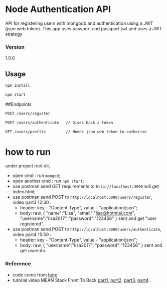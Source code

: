 # Node Authentication API

API for registering users with mongodb and authentication using a JWT (json web token). This app uses passport and passport-jwt and uses a JWT strategy

### Version
1.0.0

## Usage

```bash
npm install
```

```bash
npm start
```

##Endpoints
```bash
POST /users/register
```

```bash
POST /users/authenticate   // Gives back a token
```

```bash
GET /users/profile         // Needs json web token to authorize
```

# how to run
under project root dir,
- open cmd : run `mongod`;
- open another cmd : run `npm start`;
- use postman send GET requirements to `http://localhost:3000` will get index.html;
- use postman send POST to `http://localhost:3000/users/register`, video part3 12:30 :
  - header: key - "Content-Type", value - "application/json";
  - body: raw, {
      "name":"Lisa",
      "email":"lisa@hotmial.com",
      "username":"lisa2017",
      "password":"123456"
    }
    sent and get "user registered".
- use postman send POST to `http://localhost:3000/users/authenticate`, video part4 15:50 :
  - header: key - "Content-Type", value - "application/json";
  - body: raw, {
        "username":"lisa2017",
        "password":"123456"
    }
    sent and get userinfo.

### Reference
- code come from [here](https://github.com/bradtraversy/nodeauthapp)
- tutorial video MEAN Stack Front To Back [part1](https://www.youtube.com/watch?v=uONz0lEWft0), [part2](https://www.youtube.com/watch?v=DQ9pZ2NKXRo&t=64s), [part3](https://www.youtube.com/watch?v=1ZeDy2QI3OE), [part4](https://www.youtube.com/watch?v=6pdFXmTfkeE&t=31s).